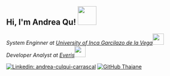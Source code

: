 <h2> Hi, I'm Andrea Qu! <img src="https://media.giphy.com/media/mGcNjsfWAjY5AEZNw6/giphy.gif" width="50"></h2>

<p><em>System Enginner at <a href="http://www.unb.br">University of Inca Garcilazo de la Vega</a><img src="https://media.giphy.com/media/fYSnHlufseco8Fh93Z/giphy.gif" width="30"></br>Developer Analyst at <a href="https://www.everis.com/peru/es/home-peru">Everis</a><img src="https://media.giphy.com/media/WUlplcMpOCEmTGBtBW/giphy.gif" width="30">
</em></p>


[![Linkedin: andrea-culqui-carrascal](https://img.shields.io/badge/-andrea-culqui-carrascal-blue?style=flat-square&logo=Linkedin&logoColor=white&link=https://www.linkedin.com/in/andrea-culqui-carrascal)](https://www.linkedin.com/in/andrea-culqui-carrascal)
[![GitHub Thaiane](https://img.shields.io/github/followers/thaiane?label=follow&style=social)](https://github.com/Thaiane)
